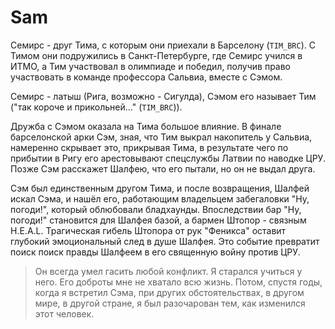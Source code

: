 # Sam
<!-- Даный текст необходимопроверить на орфогоафические ошибки -->

Семирс - друг Тима, с которым они приехали в Барселону (`TIM_BRC`). С Тимом они подружились в Санкт-Петербурге, где Семирс учился в ИТМО, а Тим участвовал в олимпиаде и победил, получив право участвовать в команде профессора Сальвиа, вместе с Сэмом. 

Семирс - латыш (Рига, возможно - Сигулда), Сэмом его называет Тим ("так короче и прикольней..." (`TIM_BRC`)).

Дружба с Сэмом оказала на Тима большое влияние. В финале барселонской арки Сэм, зная, что Тим выкрал накопитель у Сальвиа, намеренно скрывает это, прикрывая Тима, в результате чего по прибытии в Ригу его арестовывают спецслужбы Латвии по наводке ЦРУ. Позже Сэм расскажет Шалфею, что его пытали, но он не выдал друга.

Сэм был единственным другом Тима, и после возвращения, Шалфей искал Сэма, и нашёл его, работающим владельцем забегаловки "Ну, погоди!", который облюбовали бладхаунды. Впоследствии бар "Ну, погоди!" становится для Шалфея базой, а бармен Штопор - связным H.E.A.L.  Трагическая гибель Штопора от рук "Феникса" оставит глубокий эмоциональный след в душе Шалфея. Это событие превратит поиск поиск правды Шалфеем в его священную войну против ЦРУ.

> Он всегда умел гасить любой конфликт. Я старался учиться у него. Его доброты мне не хватало всю жизнь. Потом, спустя годы, когда я встретил Сэма, при других обстоятельствах, в другом мире, в другой стране, я был разочарован тем, как изменился этот человек. 
